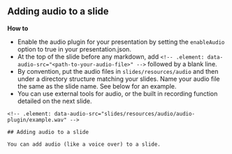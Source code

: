 ## Adding audio to a slide

**How to**  
* Enable the audio plugin for your presentation by setting the `enableAudio` option to true in your presentation.json.
* At the top of the slide before any markdown, add `<!-- .element: data-audio-src="<path-to-your-audio-file>" -->` followed by a blank line.
* By convention, put the audio files in `slides/resources/audio` and then under a directory structure matching your slides.  Name your audio file the same as the slide name.  See below for an example.
* You can use external tools for audio, or the built in recording function detailed on the next slide.

```
<!-- .element: data-audio-src="slides/resources/audio/audio-plugin/example.wav" -->

## Adding audio to a slide

You can add audio (like a voice over) to a slide.
```
